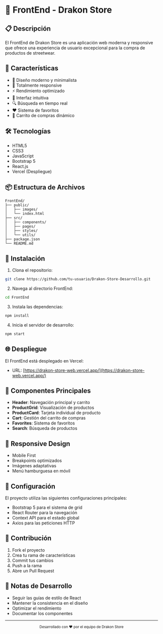 # 🎨 FrontEnd - Drakon Store

## 📋 Descripción
El FrontEnd de Drakon Store es una aplicación web moderna y responsive que ofrece una experiencia de usuario excepcional para la compra de productos de streetwear.

## 🚀 Características
- 🎯 Diseño moderno y minimalista
- 📱 Totalmente responsive
- ⚡ Rendimiento optimizado
- 🎨 Interfaz intuitiva
- 🔍 Búsqueda en tiempo real
- ❤️ Sistema de favoritos
- 🛒 Carrito de compras dinámico

## 🛠️ Tecnologías
- HTML5
- CSS3
- JavaScript
- Bootstrap 5
- React.js
- Vercel (Despliegue)

## 📦 Estructura de Archivos
```
FrontEnd/
├── public/
│   ├── images/
│   └── index.html
├── src/
│   ├── components/
│   ├── pages/
│   ├── styles/
│   └── utils/
├── package.json
└── README.md
```

## 🚀 Instalación

1. Clona el repositorio:
```bash
git clone https://github.com/tu-usuario/Drakon-Store-Desarrollo.git
```

2. Navega al directorio FrontEnd:
```bash
cd FrontEnd
```

3. Instala las dependencias:
```bash
npm install
```

4. Inicia el servidor de desarrollo:
```bash
npm start
```

## 🌐 Despliegue
El FrontEnd está desplegado en Vercel:
- URL: [https://drakon-store-web.vercel.app/](https://drakon-store-web.vercel.app/)

## 🎨 Componentes Principales
- **Header**: Navegación principal y carrito
- **ProductGrid**: Visualización de productos
- **ProductCard**: Tarjeta individual de producto
- **Cart**: Gestión del carrito de compras
- **Favorites**: Sistema de favoritos
- **Search**: Búsqueda de productos

## 📱 Responsive Design
- Mobile First
- Breakpoints optimizados
- Imágenes adaptativas
- Menú hamburguesa en móvil

## 🔧 Configuración
El proyecto utiliza las siguientes configuraciones principales:
- Bootstrap 5 para el sistema de grid
- React Router para la navegación
- Context API para el estado global
- Axios para las peticiones HTTP

## 🤝 Contribución
1. Fork el proyecto
2. Crea tu rama de características
3. Commit tus cambios
4. Push a la rama
5. Abre un Pull Request

## 📝 Notas de Desarrollo
- Seguir las guías de estilo de React
- Mantener la consistencia en el diseño
- Optimizar el rendimiento
- Documentar los componentes

---
<div align="center">
  <sub>Desarrollado con ❤️ por el equipo de Drakon Store</sub>
</div>
